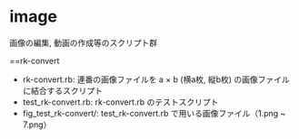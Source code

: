 # image
画像の編集, 動画の作成等のスクリプト群

==rk-convert
* rk-convert.rb: 連番の画像ファイルを a × b  (横a枚, 縦b枚) の画像ファイルに結合するスクリプト
* test_rk-convert.rb: rk-convert.rb のテストスクリプト 
* fig_test_rk-convert/: test_rk-convert.rb で用いる画像ファイル（1.png ~ 7.png）        
